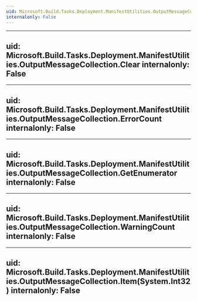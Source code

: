 ```yaml
---
uid: Microsoft.Build.Tasks.Deployment.ManifestUtilities.OutputMessageCollection
internalonly: False
---
```


---
uid: Microsoft.Build.Tasks.Deployment.ManifestUtilities.OutputMessageCollection.Clear
internalonly: False
---

---
uid: Microsoft.Build.Tasks.Deployment.ManifestUtilities.OutputMessageCollection.ErrorCount
internalonly: False
---

---
uid: Microsoft.Build.Tasks.Deployment.ManifestUtilities.OutputMessageCollection.GetEnumerator
internalonly: False
---

---
uid: Microsoft.Build.Tasks.Deployment.ManifestUtilities.OutputMessageCollection.WarningCount
internalonly: False
---

---
uid: Microsoft.Build.Tasks.Deployment.ManifestUtilities.OutputMessageCollection.Item(System.Int32)
internalonly: False
---
